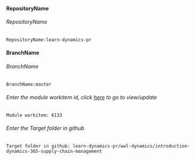 #### RepositoryName 
###### RepositoryName
```
RepositoryName:learn-dynamics-pr
```

#### BranchName 
###### BranchName
```
BranchName:master
```

###### Enter the module workitem id, click [here](https://microsoftdigitallearning.visualstudio.com/Courseware/_workitems/edit/6133) to go to view/update
```
Module workitem: 6133
```

###### Enter the Target folder in github
```
Target folder in github: learn-dynamics-pr/wwl-dynamics/introduction-dynamics-365-supply-chain-management
```